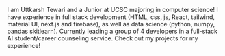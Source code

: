 I am Uttkarsh Tewari and a Junior at UCSC majoring in computer science! I have experience in full stack development (HTML, css, js, React, tailwind, material UI, next.js and firebase), as well as data science (python, numpy, pandas skitlearn). Currently leading a group of 4 developers in a full-stack AI student/career counseling service. Check out my projects for my experience!
